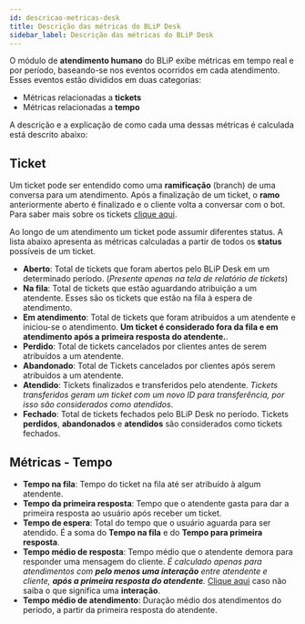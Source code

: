 ```yaml
---
id: descricao-metricas-desk
title: Descrição das métricas do BLiP Desk
sidebar_label: Descrição das métricas do BLiP Desk
---
```


O módulo de **atendimento humano** do BLiP exibe métricas em tempo real e por período, baseando-se nos eventos ocorridos em cada atendimento. Esses eventos estão divididos em duas categorias:

* Métricas relacionadas a **tickets**
* Métricas relacionadas a **tempo**

A descrição e a explicação de como cada uma dessas métricas é calculada está descrito abaixo:

## Ticket

Um ticket pode ser entendido como uma **ramificação** (branch) de uma conversa para um atendimento. Após a finalização de um ticket, o **ramo** anteriormente aberto é finalizado e o cliente volta a conversar com o bot. Para saber mais sobre os tickets [clique aqui](/docs/helpdesk/blipdesk/visao-geral-desk).

Ao longo de um atendimento um ticket pode assumir diferentes status. A lista abaixo apresenta as métricas calculadas a partir de todos os **status** possíveis de um ticket. 

* **Aberto**: Total de tickets que foram abertos pelo BLiP Desk em um determinado período. (*Presente apenas na tela de relatório de tickets*)
* **Na fila**: Total de tickets que estão aguardando atribuição a um atendente. Esses são os tickets que estão na fila à espera de atendimento.
* **Em atendimento**: Total de tickets que foram atribuídos a um atendente e iniciou-se o atendimento. **Um ticket é considerado fora da fila e em atendimento após a primeira resposta do atendente.**. 
* **Perdido**: Total de tickets cancelados por clientes antes de serem atribuídos a um atendente.
* **Abandonado**: Total de Tickets cancelados por clientes após serem atribuídos a um atendente.
* **Atendido**: Tickets finalizados e transferidos pelo atendente. *Tickets transferidos geram um ticket com um novo ID para transferência, por isso são considerados como atendidos*.
* **Fechado**: Total de tickets fechados pelo BLiP Desk no período. Tickets **perdidos**, **abandonados** e **atendidos** são considerados como tickets fechados.

## Métricas - Tempo

* **Tempo na fila**: Tempo do ticket na fila até ser atribuído à algum atendente.
* **Tempo da primeira resposta**: Tempo que o atendente gasta para dar a primeira resposta ao usuário após receber um ticket.
* **Tempo de espera**: Total do tempo que o usuário aguarda para ser atendido. É a soma do **Tempo na fila** e do **Tempo para primeira resposta**.
* **Tempo médio de resposta**: Tempo médio que o atendente demora para responder uma mensagem do cliente. *É calculado apenas para atendimentos com **pelo menos uma interação** entre atendente e cliente, **após a primeira resposta do atendente**.* [Clique aqui](/docs/helpdesk/blipdesk/visao-geral-desk#interacão) caso não saiba o que significa uma **interação**.
* **Tempo médio de atendimento**: Duração médio dos atendimentos do período, a partir da primeira resposta do atendente.